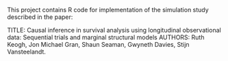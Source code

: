 This project contains R code for implementation of the simulation study described in the paper: 
  
TITLE: Causal inference in survival analysis using longitudinal observational data: Sequential trials and marginal structural models
AUTHORS: Ruth Keogh, Jon Michael Gran, Shaun Seaman, Gwyneth Davies, Stijn Vansteelandt.